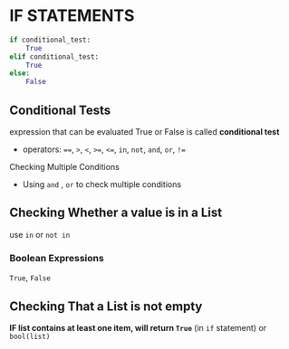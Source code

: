 # IF STATEMENTS

```python
if conditional_test:
    True
elif conditional_test:
    True
else:
    False
```

## Conditional Tests

expression that can be evaluated True or False is called  **conditional test**

- operators: `==`, `>`, `<`, `>=`, `<=`, `in`, `not`, `and`, `or`, `!=`

Checking Multiple Conditions

- Using `and` , `or` to check multiple conditions

## Checking Whether a value is in a List

use `in` or `not in`

### Boolean Expressions

`True`, `False`

## Checking That a List is not empty

**IF list contains at least one item, will return `True`** (in `if` statement) or `bool(list)`